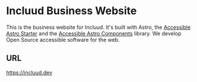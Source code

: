 # Incluud Business Website

This is the business website for Incluud. It's built with Astro, the [Accessible Astro Starter](https://accessible-astro-starter.incluud.dev/) and the [Accessible Astro Components](https://accessible-astro-components.incluud.dev/) library. We develop Open Source accessible software for the web.

## URL

https://incluud.dev
